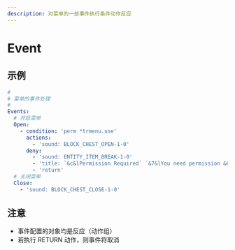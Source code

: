 ```yaml
---
description: 对菜单的一些事件执行条件动作反应
---
```


# Event

## 示例

```yaml
#
# 菜单的事件处理
#
Events:
  # 开启菜单
  Open:
    - condition: 'perm *trmenu.use'
      actions:
        - 'sound: BLOCK_CHEST_OPEN-1-0'
      deny:
        - 'sound: ENTITY_ITEM_BREAK-1-0'
        - 'title: `&c&lPermission Required` `&7&lYou need permission &6&ltrmenu.use &7&lto open this menu` 15 20 15'
        - 'return'
  # 关闭菜单
  Close:
    - 'sound: BLOCK_CHEST_CLOSE-1-0'

```

## 注意

* 事件配置的对象均是反应（动作组）
* 若执行 RETURN 动作，则事件将取消

